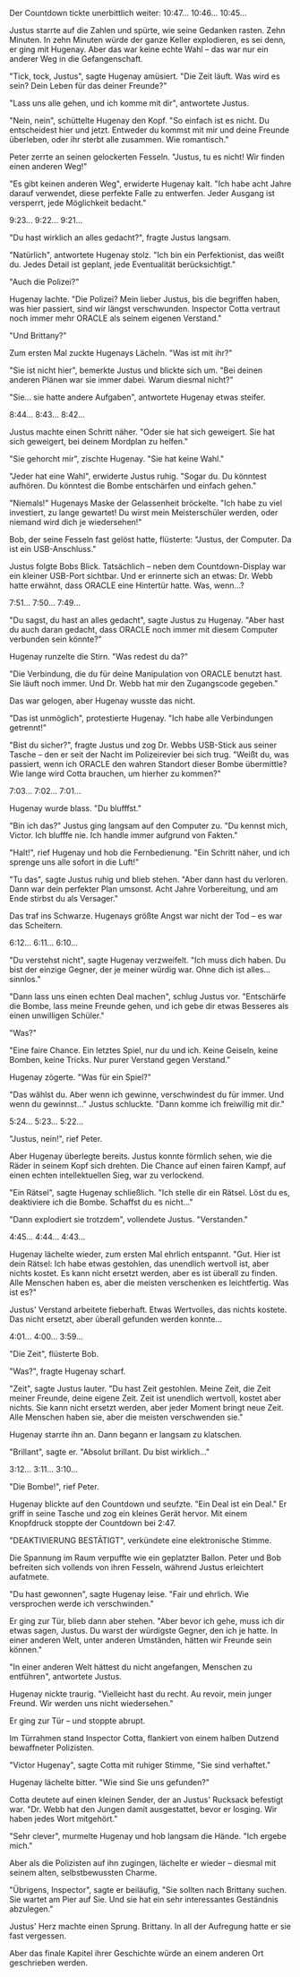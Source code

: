 Der Countdown tickte unerbittlich weiter: 10:47... 10:46... 10:45...

Justus starrte auf die Zahlen und spürte, wie seine Gedanken rasten. Zehn Minuten. In zehn Minuten würde der ganze Keller explodieren, es sei denn, er ging mit Hugenay. Aber das war keine echte Wahl – das war nur ein anderer Weg in die Gefangenschaft.

"Tick, tock, Justus", sagte Hugenay amüsiert. "Die Zeit läuft. Was wird es sein? Dein Leben für das deiner Freunde?"

"Lass uns alle gehen, und ich komme mit dir", antwortete Justus.

"Nein, nein", schüttelte Hugenay den Kopf. "So einfach ist es nicht. Du entscheidest hier und jetzt. Entweder du kommst mit mir und deine Freunde überleben, oder ihr sterbt alle zusammen. Wie romantisch."

Peter zerrte an seinen gelockerten Fesseln. "Justus, tu es nicht! Wir finden einen anderen Weg!"

"Es gibt keinen anderen Weg", erwiderte Hugenay kalt. "Ich habe acht Jahre darauf verwendet, diese perfekte Falle zu entwerfen. Jeder Ausgang ist versperrt, jede Möglichkeit bedacht."

9:23... 9:22... 9:21...

"Du hast wirklich an alles gedacht?", fragte Justus langsam.

"Natürlich", antwortete Hugenay stolz. "Ich bin ein Perfektionist, das weißt du. Jedes Detail ist geplant, jede Eventualität berücksichtigt."

"Auch die Polizei?"

Hugenay lachte. "Die Polizei? Mein lieber Justus, bis die begriffen haben, was hier passiert, sind wir längst verschwunden. Inspector Cotta vertraut noch immer mehr ORACLE als seinem eigenen Verstand."

"Und Brittany?"

Zum ersten Mal zuckte Hugenays Lächeln. "Was ist mit ihr?"

"Sie ist nicht hier", bemerkte Justus und blickte sich um. "Bei deinen anderen Plänen war sie immer dabei. Warum diesmal nicht?"

"Sie... sie hatte andere Aufgaben", antwortete Hugenay etwas steifer.

8:44... 8:43... 8:42...

Justus machte einen Schritt näher. "Oder sie hat sich geweigert. Sie hat sich geweigert, bei deinem Mordplan zu helfen."

"Sie gehorcht mir", zischte Hugenay. "Sie hat keine Wahl."

"Jeder hat eine Wahl", erwiderte Justus ruhig. "Sogar du. Du könntest aufhören. Du könntest die Bombe entschärfen und einfach gehen."

"Niemals!" Hugenays Maske der Gelassenheit bröckelte. "Ich habe zu viel investiert, zu lange gewartet! Du wirst mein Meisterschüler werden, oder niemand wird dich je wiedersehen!"

Bob, der seine Fesseln fast gelöst hatte, flüsterte: "Justus, der Computer. Da ist ein USB-Anschluss."

Justus folgte Bobs Blick. Tatsächlich – neben dem Countdown-Display war ein kleiner USB-Port sichtbar. Und er erinnerte sich an etwas: Dr. Webb hatte erwähnt, dass ORACLE eine Hintertür hatte. Was, wenn...?

7:51... 7:50... 7:49...

"Du sagst, du hast an alles gedacht", sagte Justus zu Hugenay. "Aber hast du auch daran gedacht, dass ORACLE noch immer mit diesem Computer verbunden sein könnte?"

Hugenay runzelte die Stirn. "Was redest du da?"

"Die Verbindung, die du für deine Manipulation von ORACLE benutzt hast. Sie läuft noch immer. Und Dr. Webb hat mir den Zugangscode gegeben."

Das war gelogen, aber Hugenay wusste das nicht.

"Das ist unmöglich", protestierte Hugenay. "Ich habe alle Verbindungen getrennt!"

"Bist du sicher?", fragte Justus und zog Dr. Webbs USB-Stick aus seiner Tasche – den er seit der Nacht im Polizeirevier bei sich trug. "Weißt du, was passiert, wenn ich ORACLE den wahren Standort dieser Bombe übermittle? Wie lange wird Cotta brauchen, um hierher zu kommen?"

7:03... 7:02... 7:01...

Hugenay wurde blass. "Du blufffst."

"Bin ich das?" Justus ging langsam auf den Computer zu. "Du kennst mich, Victor. Ich blufffe nie. Ich handle immer aufgrund von Fakten."

"Halt!", rief Hugenay und hob die Fernbedienung. "Ein Schritt näher, und ich sprenge uns alle sofort in die Luft!"

"Tu das", sagte Justus ruhig und blieb stehen. "Aber dann hast du verloren. Dann war dein perfekter Plan umsonst. Acht Jahre Vorbereitung, und am Ende stirbst du als Versager."

Das traf ins Schwarze. Hugenays größte Angst war nicht der Tod – es war das Scheitern.

6:12... 6:11... 6:10...

"Du verstehst nicht", sagte Hugenay verzweifelt. "Ich muss dich haben. Du bist der einzige Gegner, der je meiner würdig war. Ohne dich ist alles... sinnlos."

"Dann lass uns einen echten Deal machen", schlug Justus vor. "Entschärfe die Bombe, lass meine Freunde gehen, und ich gebe dir etwas Besseres als einen unwilligen Schüler."

"Was?"

"Eine faire Chance. Ein letztes Spiel, nur du und ich. Keine Geiseln, keine Bomben, keine Tricks. Nur purer Verstand gegen Verstand."

Hugenay zögerte. "Was für ein Spiel?"

"Das wählst du. Aber wenn ich gewinne, verschwindest du für immer. Und wenn du gewinnst..." Justus schluckte. "Dann komme ich freiwillig mit dir."

5:24... 5:23... 5:22...

"Justus, nein!", rief Peter.

Aber Hugenay überlegte bereits. Justus konnte förmlich sehen, wie die Räder in seinem Kopf sich drehten. Die Chance auf einen fairen Kampf, auf einen echten intellektuellen Sieg, war zu verlockend.

"Ein Rätsel", sagte Hugenay schließlich. "Ich stelle dir ein Rätsel. Löst du es, deaktiviere ich die Bombe. Schaffst du es nicht..."

"Dann explodiert sie trotzdem", vollendete Justus. "Verstanden."

4:45... 4:44... 4:43...

Hugenay lächelte wieder, zum ersten Mal ehrlich entspannt. "Gut. Hier ist dein Rätsel: Ich habe etwas gestohlen, das unendlich wertvoll ist, aber nichts kostet. Es kann nicht ersetzt werden, aber es ist überall zu finden. Alle Menschen haben es, aber die meisten verschenken es leichtfertig. Was ist es?"

Justus' Verstand arbeitete fieberhaft. Etwas Wertvolles, das nichts kostete. Das nicht ersetzt, aber überall gefunden werden konnte...

4:01... 4:00... 3:59...

"Die Zeit", flüsterte Bob.

"Was?", fragte Hugenay scharf.

"Zeit", sagte Justus lauter. "Du hast Zeit gestohlen. Meine Zeit, die Zeit meiner Freunde, deine eigene Zeit. Zeit ist unendlich wertvoll, kostet aber nichts. Sie kann nicht ersetzt werden, aber jeder Moment bringt neue Zeit. Alle Menschen haben sie, aber die meisten verschwenden sie."

Hugenay starrte ihn an. Dann begann er langsam zu klatschen.

"Brillant", sagte er. "Absolut brillant. Du bist wirklich..."

3:12... 3:11... 3:10...

"Die Bombe!", rief Peter.

Hugenay blickte auf den Countdown und seufzte. "Ein Deal ist ein Deal." Er griff in seine Tasche und zog ein kleines Gerät hervor. Mit einem Knopfdruck stoppte der Countdown bei 2:47.

"DEAKTIVIERUNG BESTÄTIGT", verkündete eine elektronische Stimme.

Die Spannung im Raum verpuffte wie ein geplatzter Ballon. Peter und Bob befreiten sich vollends von ihren Fesseln, während Justus erleichtert aufatmete.

"Du hast gewonnen", sagte Hugenay leise. "Fair und ehrlich. Wie versprochen werde ich verschwinden."

Er ging zur Tür, blieb dann aber stehen. "Aber bevor ich gehe, muss ich dir etwas sagen, Justus. Du warst der würdigste Gegner, den ich je hatte. In einer anderen Welt, unter anderen Umständen, hätten wir Freunde sein können."

"In einer anderen Welt hättest du nicht angefangen, Menschen zu entführen", antwortete Justus.

Hugenay nickte traurig. "Vielleicht hast du recht. Au revoir, mein junger Freund. Wir werden uns nicht wiedersehen."

Er ging zur Tür – und stoppte abrupt.

Im Türrahmen stand Inspector Cotta, flankiert von einem halben Dutzend bewaffneter Polizisten.

"Victor Hugenay", sagte Cotta mit ruhiger Stimme, "Sie sind verhaftet."

Hugenay lächelte bitter. "Wie sind Sie uns gefunden?"

Cotta deutete auf einen kleinen Sender, der an Justus' Rucksack befestigt war. "Dr. Webb hat den Jungen damit ausgestattet, bevor er losging. Wir haben jedes Wort mitgehört."

"Sehr clever", murmelte Hugenay und hob langsam die Hände. "Ich ergebe mich."

Aber als die Polizisten auf ihn zugingen, lächelte er wieder – diesmal mit seinem alten, selbstbewussten Charme.

"Übrigens, Inspector", sagte er beiläufig, "Sie sollten nach Brittany suchen. Sie wartet am Pier auf Sie. Und sie hat ein sehr interessantes Geständnis abzulegen."

Justus' Herz machte einen Sprung. Brittany. In all der Aufregung hatte er sie fast vergessen.

Aber das finale Kapitel ihrer Geschichte würde an einem anderen Ort geschrieben werden.
